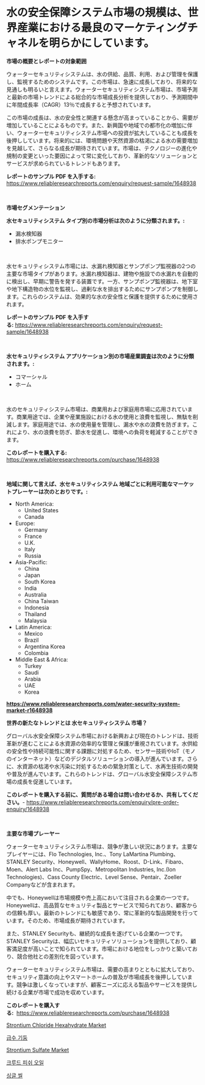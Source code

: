 <p><h1>水の安全保障システム市場の規模は、世界産業における最良のマーケティングチャネルを明らかにしています。</h1></p><p><strong>市場の概要とレポートの対象範囲</strong></p>
<p><p>ウォーターセキュリティシステムは、水の供給、品質、利用、および管理を保護し、監視するためのシステムです。この市場は、急速に成長しており、将来的な見通しも明るいと言えます。ウォーターセキュリティシステム市場は、市場予測と最新の市場トレンドによる総合的な市場成長分析を提供しており、予測期間中に年間成長率（CAGR）13％で成長すると予想されています。 </p><p>この市場の成長は、水の安全性と関連する懸念が高まっていることから、需要が増加していることによるものです。また、新興国や地域での都市化の増加に伴い、ウォーターセキュリティシステム市場への投資が拡大していることも成長を後押ししています。将来的には、環境問題や天然資源の枯渇による水の需要増加を見越して、さらなる成長が期待されています。市場は、テクノロジーの進化や規制の変更といった要因によって常に変化しており、革新的なソリューションとサービスが求められているトレンドもあります。</p></p>
<p><strong>レポートのサンプル PDF を入手する:</strong> <a href="https://www.reliableresearchreports.com/enquiry/request-sample/1648938">https://www.reliableresearchreports.com/enquiry/request-sample/1648938</a></p>
<p>&nbsp;</p>
<p><strong>市場セグメンテーション</strong></p>
<p><strong>水セキュリティシステム タイプ別の市場分析は次のように分類されます。:</strong></p>
<p><ul><li>漏水検知器</li><li>排水ポンプモニター</li></ul></p>
<p>&nbsp;</p>
<p><p>水セキュリティシステム市場には、水漏れ検知器とサンプポンプ監視器の2つの主要な市場タイプがあります。水漏れ検知器は、建物や施設での水漏れを自動的に検出し、早期に警告を発する装置です。一方、サンプポンプ監視器は、地下室や地下構造物の水位を監視し、過剰な水を排出するためにサンプポンプを制御します。これらのシステムは、効果的な水の安全性と保護を提供するために使用されます。</p></p>
<p><strong>レポートのサンプル PDF を入手する:</strong>&nbsp;<a href="https://www.reliableresearchreports.com/enquiry/request-sample/1648938">https://www.reliableresearchreports.com/enquiry/request-sample/1648938</a></p>
<p>&nbsp;</p>
<p><strong> 水セキュリティシステム アプリケーション別の市場産業調査は次のように分類されます。:</strong></p>
<p><ul><li>コマーシャル</li><li>ホーム</li></ul></p>
<p>&nbsp;</p>
<p><p>水のセキュリティシステム市場は、商業用および家庭用市場に応用されています。商業用途では、企業や産業施設における水の使用と浪費を監視し、無駄を削減します。家庭用途では、水の使用量を管理し、漏水や水の浪費を防ぎます。これにより、水の浪費を防ぎ、節水を促進し、環境への負荷を軽減することができます。</p></p>
<p><strong>このレポートを購入する:</strong>&nbsp; <a href="https://www.reliableresearchreports.com/purchase/1648938">https://www.reliableresearchreports.com/purchase/1648938</a></p>
<p>&nbsp;</p>
<p><strong>地域に関して言えば、水セキュリティシステム 地域ごとに利用可能なマーケットプレーヤーは次のとおりです。:</strong></p>
<p><ul>
    <li>
        North America:
        <ul>
            <li>United States</li>
            <li>Canada</li>
        </ul>
    </li>
    <li>
        Europe:
        <ul>
            <li>Germany</li>
            <li>France</li>
            <li>U.K.</li>
            <li>Italy</li>
            <li>Russia</li>
        </ul>
    </li>
    <li>
        Asia-Pacific:
        <ul>
            <li>China</li>
            <li>Japan</li>
            <li>South Korea</li>
            <li>India</li>
            <li>Australia</li>
            <li>China Taiwan</li>
            <li>Indonesia</li>
            <li>Thailand</li>
            <li>Malaysia</li>
        </ul>
    </li>
    <li>
        Latin America:
        <ul>
            <li>Mexico</li>
            <li>Brazil</li>
            <li>Argentina Korea</li>
            <li>Colombia</li>
        </ul>
    </li>
    <li>
        Middle East & Africa:
        <ul>
            <li>Turkey</li>
            <li>Saudi</li>
            <li>Arabia</li>
            <li>UAE</li>
            <li>Korea</li>
        </ul>
    </li>
    </ul></p>
<p><strong><a href="https://www.reliableresearchreports.com/water-security-system-market-r1648938">https://www.reliableresearchreports.com/water-security-system-market-r1648938</a></strong>&nbsp;</p>
<p><strong>世界の新たなトレンドとは 水セキュリティシステム 市場？</strong></p>
<p><p>グローバル水安全保障システム市場における新興および現在のトレンドは、技術革新が進むことによる水資源の効率的な管理と保護が重視されています。水供給の安全性や持続可能性に関する課題に対処するため、センサー技術やIoT（モノのインターネット）などのデジタルソリューションの導入が進んでいます。さらに、水資源の枯渇や水汚染に対処するための緊急対策として、水再生技術の開発や普及が進んでいます。これらのトレンドは、グローバル水安全保障システム市場の成長を促進しています。</p></p>
<p><strong>このレポートを購入する前に、質問がある場合は問い合わせるか、共有してください。</strong>- <a href="https://www.reliableresearchreports.com/enquiry/pre-order-enquiry/1648938">https://www.reliableresearchreports.com/enquiry/pre-order-enquiry/1648938</a></p>
<p>&nbsp;</p>
<p><strong>主要な市場プレーヤー</strong></p>
<p><p>ウォーターセキュリティシステム市場は、競争が激しい状況にあります。主要なプレイヤーには、Flo Technologies, Inc.、Tony LaMartina Plumbing、STANLEY Security、Honeywell、WallyHome、Roost、D-Link、Fibaro、Moen、Alert Labs Inc、PumpSpy、Metropolitan Industries, Inc.(Ion Technologies)、Cass County Electric、Level Sense、Pentair、Zoeller Companyなどが含まれます。</p><p>中でも、Honeywellは市場規模や売上高において注目される企業の一つです。Honeywellは、高品質なセキュリティ製品とサービスで知られており、顧客からの信頼も厚い。最新のトレンドにも敏感であり、常に革新的な製品開発を行っています。そのため、市場成長が期待されています。</p><p>また、STANLEY Securityも、継続的な成長を遂げている企業の一つです。STANLEY Securityは、幅広いセキュリティソリューションを提供しており、顧客満足度が高いことで知られています。市場における地位をしっかりと築いており、競合他社との差別化を図っています。</p><p>ウォーターセキュリティシステム市場は、需要の高まりとともに拡大しており、セキュリティ意識の向上やスマートホームの普及が市場成長を後押ししています。競争は激しくなっていますが、顧客ニーズに応える製品やサービスを提供し続ける企業が市場で成功を収めています。</p></p>
<p><strong>このレポートを購入する:</strong>&nbsp;&nbsp;<a href="https://www.reliableresearchreports.com/purchase/1648938">https://www.reliableresearchreports.com/purchase/1648938</a></p>
<p><p><a href="https://issuu.com/reportprime-2/docs/strontium-chloride-hexahydrate-market-size-2030.pp">Strontium Chloride Hexahydrate Market</a></p><p><a href="https://github.com/Tristiarton768456/Market-Research-Report-List-1/blob/main/745343125836.md">급수 기둥</a></p><p><a href="https://issuu.com/reportprime-2/docs/strontium-sulfate-market-size-2030.pptx">Strontium Sulfate Market</a></p><p><a href="https://medium.com/@jerrodhilll68/%EC%9B%90%EC%9C%A0%EC%96%B4%EB%A5%98%EC%98%A4%EC%9D%BC-%EC%8B%9C%EC%9E%A5-%EC%A0%84%EB%A7%9D-%EC%82%B0%EC%97%85-%EA%B0%9C%EC%9A%94-%EB%B0%8F-%EC%98%88%EC%B8%A1-2024%EB%85%84%EB%B6%80%ED%84%B0-2031%EB%85%84%EA%B9%8C%EC%A7%80-2de98290ac98">크루드 피쉬 오일</a></p><p><a href="https://github.com/vsoq0zknh59/Market-Research-Report-List-1/blob/main/606026625835.md">싱글 씰</a></p></p>